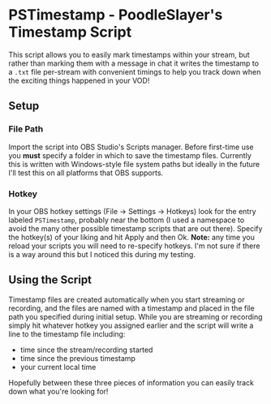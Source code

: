 # PSTimestamp  - PoodleSlayer's Timestamp Script

This script allows you to easily mark timestamps within your stream, but rather than marking them with a message in chat it writes the timestamp to a `.txt` file per-stream with convenient timings to help you track down when the exciting things happened in your VOD!

## Setup

### File Path
Import the script into OBS Studio's Scripts manager. Before first-time use you **must** specify a folder in which to save the timestamp files. Currently this is written with Windows-style file system paths but ideally in the future I'll test this on all platforms that OBS supports. 

### Hotkey
In your OBS hotkey settings (File -> Settings -> Hotkeys) look for the entry labeled `PSTimestamp`, probably near the bottom (I used a namespace to avoid the many other possible timestamp scripts that are out there). Specify the hotkey(s) of your liking and hit Apply and then Ok. **Note:** any time you reload your scripts you will need to re-specify hotkeys. I'm not sure if there is a way around this but I noticed this during my testing.

## Using the Script

Timestamp files are created automatically when you start streaming or recording, and the files are named with a timestamp and placed in the file path you specified during initial setup. While you are streaming or recording simply hit whatever hotkey you assigned earlier and the script will write a line to the timestamp file including:
- time since the stream/recording started
- time since the previous timestamp
- your current local time

Hopefully between these three pieces of information you can easily track down what you're looking for!
